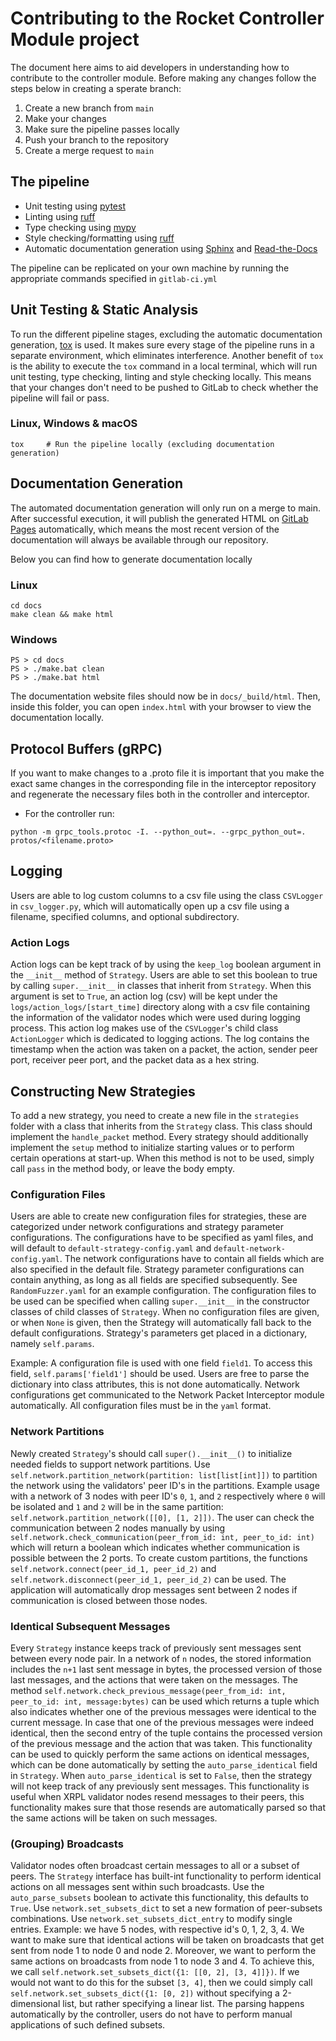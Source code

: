 # Contributing to the Rocket Controller Module project

The document here aims to aid developers in understanding 
how to contribute to the controller module. Before making any changes 
follow the steps below in creating a sperate branch:

1. Create a new branch from `main`
2. Make your changes
3. Make sure the pipeline passes locally
4. Push your branch to the repository
5. Create a merge request to `main`

## The pipeline

- Unit testing using [pytest](https://docs.pytest.org/en/8.2.x/)
- Linting using [ruff](https://docs.astral.sh/ruff/)
- Type checking using [mypy](https://mypy.readthedocs.io/en/stable/)
- Style checking/formatting using [ruff](https://docs.astral.sh/ruff/)
- Automatic documentation generation using [Sphinx](https://www.sphinx-doc.org) and [Read-the-Docs](https://docs.readthedocs.io/en/stable/)

The pipeline can be replicated on your own machine 
by running the appropriate commands specified in `gitlab-ci.yml`

## Unit Testing & Static Analysis
To run the different pipeline stages, excluding the 
automatic documentation generation, [tox](https://tox.wiki/en/4.15.0/user_guide.html) is used.
It makes sure every stage of the pipeline runs in a 
separate environment, which eliminates interference. 
Another benefit of `tox` is the ability to execute the `tox` 
command in a local terminal, which will run unit testing, 
type checking, linting and style checking locally.
This means that your changes don't need to be pushed to GitLab to 
check whether the pipeline will fail or pass.

### Linux, Windows & macOS
```console
tox     # Run the pipeline locally (excluding documentation generation)
```

## Documentation Generation
The automated documentation generation will only run on a merge to main. After successful execution, it will publish the generated HTML on [GitLab Pages](https://docs.gitlab.com/ee/user/project/pages/) automatically, which means the most recent version of the documentation will always be available through our repository.

Below you can find how to generate documentation locally

### Linux
```console
cd docs
make clean && make html
```

### Windows
```console
PS > cd docs
PS > ./make.bat clean
PS > ./make.bat html
```

The documentation website files should now be in `docs/_build/html`. Then, inside this folder, you can open `index.html` with your browser to view the documentation locally.

## Protocol Buffers (gRPC)
If you want to make changes to a .proto file it is important that you make the exact same changes in the corresponding file in the interceptor repository and regenerate the necessary files both in the controller and interceptor.
- For the controller run:
```
python -m grpc_tools.protoc -I. --python_out=. --grpc_python_out=. protos/<filename.proto>
```


## Logging
Users are able to log custom columns to a csv file using the class `CSVLogger` in `csv_logger.py`, which will automatically open up a csv file using a filename, specified columns, and optional subdirectory.

### Action Logs
Action logs can be kept track of by using the `keep_log` boolean argument in the `__init__` method of `Strategy`. Users are able to set this boolean to true by calling `super.__init__` in classes that inherit from `Strategy`. When this argument is set to `True`,
an action log (csv) will be kept under the `logs/action_logs/[start_time]` directory along with a csv file containing the information of the validator nodes which were used during logging process.
This action log makes use of the `CSVLogger`'s child class `ActionLogger` which is dedicated to logging actions.
The log contains the timestamp when the action was taken on a packet, the action, sender peer port, receiver peer port, and the packet data as a hex string.

## Constructing New Strategies
To add a new strategy, you need to create a new file in the `strategies` folder with a class that inherits from the `Strategy` class. This class should implement the `handle_packet` method.
Every strategy should additionally implement the `setup` method to initialize starting values or to perform certain operations at start-up. When this method is not to be used, simply call `pass` in the method body, or leave the body empty.

### Configuration Files
Users are able to create new configuration files for strategies, these are categorized under network configurations and strategy parameter configurations.
The configurations have to be specified as yaml files, and will default to `default-strategy-config.yaml` and `default-network-config.yaml`.
The network configurations have to contain all fields which are also specified in the default file. Strategy parameter configurations can contain anything, as long as all fields are specified subsequently.
See `RandomFuzzer.yaml` for an example configuration. The configuration files to be used can be specified when calling `super.__init__` in the constructor classes of child classes of `Strategy`.
When no configuration files are given, or when `None` is given, then the Strategy will automatically fall back to the default configurations.
Strategy's parameters get placed in a dictionary, namely `self.params`. 

Example: A configuration file is used with one field `field1`. To access this field, `self.params['field1']` should be used.
Users are free to parse the dictionary into class attributes, this is not done automatically. Network configurations get communicated to the Network Packet Interceptor module automatically.
All configuration files must be in the `yaml` format.

### Network Partitions
Newly created `Strategy`'s should call `super().__init__()` to initialize needed fields to support network partitions.
Use `self.network.partition_network(partition: list[list[int]])` to partition the network using the validators' peer ID's in the partitions.
Example usage with a network of 3 nodes with peer ID's `0`, `1`, and `2` respectively where `0` will be isolated and `1` and `2` will be in the same partition: `self.network.partition_network([[0], [1, 2]])`.
The user can check the communication between 2 nodes manually by using
`self.network.check_communication(peer_from_id: int, peer_to_id: int)` which will return a boolean which indicates whether communication is possible between the 2 ports.
To create custom partitions, the functions `self.network.connect(peer_id_1, peer_id_2)` and `self.network.disconnect(peer_id_1, peer_id_2)` can be used.
The application will automatically drop messages sent between 2 nodes if communication is closed between those nodes.

### Identical Subsequent Messages
Every `Strategy` instance keeps track of previously sent messages sent between every node pair. In a network of `n` nodes, the stored information includes the `n+1` last sent message in bytes, the processed version of those last messages, and the actions that were taken on the messages.
The method `self.network.check_previous_message(peer_from_id: int, peer_to_id: int, message:bytes)` can be used which returns a tuple which also indicates whether one of the previous messages were identical to the current message.
In case that one of the previous messages were indeed identical, then the second entry of the tuple contains the processed version of the previous message and the action that was taken.
This functionality can be used to quickly perform the same actions on identical messages, which can be done automatically by setting the `auto_parse_identical` field in `Strategy`.
When `auto_parse_identical` is set to `False`, then the strategy will not keep track of any previously sent messages.
This functionality is useful when XRPL validator nodes resend messages to their peers, this functionality makes sure that those resends are automatically parsed so that the same actions will be taken on such messages.

### (Grouping) Broadcasts
Validator nodes often broadcast certain messages to all or a subset of peers. The `Strategy` interface has built-int functionality to perform identical actions on all messages sent within such broadcasts.
Use the `auto_parse_subsets` boolean to activate this functionality, this defaults to `True`. Use `network.set_subsets_dict` to set a new formation of peer-subsets combinations. Use `network.set_subsets_dict_entry` to modify single entries.
Example: we have 5 nodes, with respective id's 0, 1, 2, 3, 4. We want to make sure that identical actions will be taken on broadcasts that get sent from node 1 to node 0 and node 2. Moreover, we want to perform the same actions on broadcasts from node 1 to node 3 and 4. To achieve this, we call
`self.network.set_subsets_dict({1: [[0, 2], [3, 4]]})`. If we would not want to do this for the subset `[3, 4]`, then we could simply call `self.network.set_subsets_dict({1: [0, 2])` without specifying a 2-dimensional list, but rather specifying a linear list.
The parsing happens automatically by the controller, users do not have to perform manual applications of such defined subsets.

